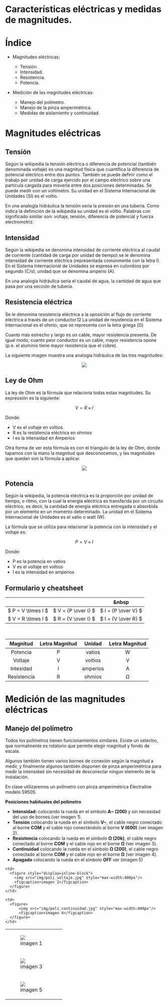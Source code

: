 Características eléctricas y medidas de magnitudes.
===================================================

Índice
======

- Magnitudes eléctricas:
    * Tensión.
    * Intensidad.
    * Resistencia.
    * Potencia.

- Medición de las magnitudes eléctricas:
    * Manejo del polímetro.
    * Manejo de la pinza amperimétrica.
    * Medidas de aislamiento y continuidad.





Magnitudes eléctricas
=====================


Tensión
-------

Según la wikipedia la tensión eléctrica o diferencia de potencial 
(también denominada voltaje)​ es una magnitud física que cuantifica la 
diferencia de potencial eléctrico entre dos puntos. También se puede 
definir como el trabajo por unidad de carga ejercido por el campo 
eléctrico sobre una partícula cargada para moverla entre dos posiciones 
determinadas. Se puede medir con un voltímetro.​ Su unidad en el Sistema 
Internacional de Unidades (SI) es el voltio.

En una analogía hidráulica la tensión sería la presión en una 
tubería. Como indica la definición de la wikipedia su unidad es el 
vóltio. Palabras con significado similar son: voltaje, tensión, 
diferencia de potencial y fuerza electromotriz.


Intensidad
----------

Según la wikipedia se denomina intensidad de corriente eléctrica al 
caudal de corriente (cantidad de carga por unidad de tiempo) se le 
denomina intensidad de corriente eléctrica (representada comúnmente con 
la letra I). En el Sistema Internacional de Unidades se expresa en 
culombios por segundo (C/s), unidad que se denomina amperio (A).

En una analogía hidràulica seria el caudal de agua, la cantidad de 
agua que pasa por una sección de tubería.


Resistencia eléctrica
---------------------

Se le denomina resistencia eléctrica a la oposición al flujo de 
corriente eléctrica a través de un conductor.1​2​ La unidad de resistencia
en el Sistema Internacional es el ohmio, que se representa con la letra 
griega (Ω)

Cuanto más estrecho y largo es un cable, mayor resistencia presenta.
De igual modo, cuanto peor conductor es un cable, mayor resistencia 
opone (p.e. el aluminio tiene mayor resistencia que el cobre).

La siguiente imagen muestra una analogia hidràulica de las tres 
magnitudes:

<p align="center"><img src="img/resistencia.png"></p>


Ley de Ohm
----------

La ley de Ohm es la fórmula que relaciona todas estas magnitudes. Su
expressión es la siguiente:

$$ V = R \times I $$

Donde:
* V es el voltaje en voltios
* R es la resistencia eléctrica en ohmios
* I es la intensidad en Amperios

Otra forma de ver esta fórmula es con el triangulo de la ley de Ohm,
donde tapamos con la mano la magnitud que desconocemos, y las magnitudes
que quedan son la fórmula a aplicar.
<p align="center"><img src="img/ley_ohm.png"></p>


Potencia
--------

Según la wikipedia, la potencia eléctrica es la proporción por unidad 
de tiempo, o ritmo, con la cual la energía eléctrica es transferida por 
un circuito eléctrico, es decir, la cantidad de energía eléctrica 
entregada o absorbida por un elemento en un momento determinado. 
La unidad en el Sistema Internacional de Unidades es el vatio o watt 
(W).

La fórmula que se utiliza para relacionar la potencia con la intensidad
y el voltaje es:

$$ P = V \times I $$

Donde:
* P es la potencia en vatios
* V es el voltaje en voltios
* I es la intensidad en amperios


Formulario y cheatsheet
-----------------------

|&nbsp;|&nbsp;|&nbsp|
|------|------|-----|
| $ P = V \times I $ | $ V = {P \over I} $ | $ I = {P \over V} $ |
| $ V = R \times I $ | $ R = {V \over I} $ | $ I = {V \over R} $ |

<p>&nbsp;</p>

|Magnitud   |Letra Magnitud|Unidad  |Letra Magnitud|
|:---------:|:------------:|:------:|:------------:|
|Potencia   |P             |vatios  |W             |
|Voltaje    |V             |voltios |V             |
|Intesidad  |I             |amperios|A             |
|Resistencia|R             |ohmios  |Ω             |



Medición de las magnitudes eléctricas
=====================================

Manejo del polímetro
--------------------

Todos los polímetros tienen funcionamientos similares. Existe un 
selectro, que normalmente es rotatorio que permite elegir magnitud y
fondo de escala.

Algunos también tienen varios bornes de conexión según la magnitud a
medir, y finalmente algunos también disponen de pinza amperimétrica para
medir la intensidad sin necesidad de desconectar ningun elemento de la
instalación.

En clase utilizaremos un polimetro con pinza amperimétrica Electraline
modelo 59505.

**Posiciones habituales del polimetro**

* **Intensidad:** colocando la rueda en el simbolo **A~ (200)** y sin 
necesidad del uso de bornes.(ver imagen 1).
* **Tensión** colocando la rueda en el símbolo **V~**, el cable negro
conectado al borne **COM** y el cable rojo conectándolo al borne **V
(600)**
(ver imagen 2).
* **Resistencia** colocando la rueda en el símbolo **Ω (20k)**, el cable
negro conectado al borne **COM** y el cable rojo en el borne **Ω** (ver
imagen 3).
* **Continuidad** colocando la rueda en el símbolo **Ω (200)**, el cable
negro conectado al borne **COM** y el cable rojo en el borne **Ω** (ver
imagen 4).
* **Apagado** colocando la rueda en el símbolo **OFF** ver (imagen 5)



<table>
  <tr>
    <td>
      <figure style="display=inline-block">
          <img src="img/poli_intensidad.jpg" style="max-width:400px"/>
          <figcaption>imagen 1</figcaption>
      </figure>
    </td>

    <td>
      <figure style="display=inline-block">
        <img src="img/poli_voltaje.jpg" style="max-width:400px"/>
        <figcaption>imagen 2</figcaption>
      </figure>
    </td>
  </tr>

  <tr>
    <td>
      <figure>
          <img src="img/poli_resistencia.jpg" style="max-width:400px"/>
          <figcaption>imagen 3</figcaption>
      </figure>
    </td>

    <td>
      <figure>
          <img src="img/poli_continuidad.jpg" style="max-width:400px"/>
          <figcaption>imagen 4</figcaption>
      </figure>
    </td>
  </tr>

  <tr>
    <td>
      <figure>
          <img src="img/poli_apagado.jpg" style="max-width:400px"/>
          <figcaption>imagen 5</figcaption>
      </figure>
    </td>
    <td></td>
  </tr>
</table>
